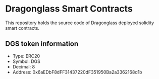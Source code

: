 # Dragonglass Smart Contracts

This repository holds the source code of Dragonglass deployed solidity smart contracts.

## DGS token information
- Type: ERC20
- Symbol: DGS
- Decimal: 8
- Address: 0x6aEDbF8dFF31437220dF351950Ba2a3362168d1b
